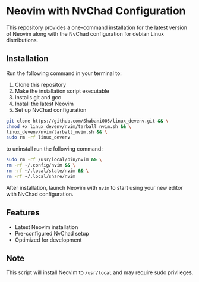 # Neovim with NvChad Configuration

This repository provides a one-command installation for the latest version of Neovim along with the NvChad configuration for debian Linux distributions.

## Installation

Run the following command in your terminal to:
1. Clone this repository
2. Make the installation script executable
3. installs git and gcc 
4. Install the latest Neovim
5. Set up NvChad configuration

```bash
git clone https://github.com/Shabani005/linux_devenv.git && \
chmod +x linux_devenv/nvim/tarball_nvim.sh && \
linux_devenv/nvim/tarball_nvim.sh && \
sudo rm -rf linux_devenv
```

to uninstall run the following command:
```bash
sudo rm -rf /usr/local/bin/nvim && \
rm -rf ~/.config/nvim && \
rm -rf ~/.local/state/nvim && \
rm -rf ~/.local/share/nvim
```

After installation, launch Neovim with `nvim` to start using your new editor with NvChad configuration.

## Features
- Latest Neovim installation
- Pre-configured NvChad setup
- Optimized for development

## Note
This script will install Neovim to `/usr/local` and may require sudo privileges.
